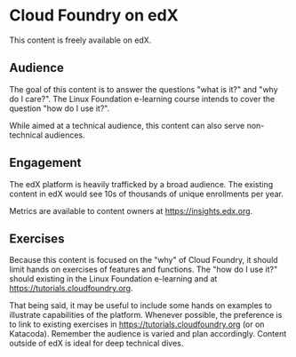 # Cloud Foundry on edX

This content is freely available on edX.

## Audience

The goal of this content is to answer the questions "what is it?" and "why do I care?". The Linux Foundation e-learning course intends to cover the question "how do I use it?". 

While aimed at a technical audience, this content can also serve non-technical audiences. 


## Engagement

The edX platform is heavily trafficked by a broad audience. The existing content in edX would see 10s of thousands of unique enrollments per year. 

Metrics are available to content owners at https://insights.edx.org.

## Exercises

Because this content is focused on the "why" of Cloud Foundry, it should limit hands on exercises of features and functions. The "how do I use it?" should existing in the Linux Foundation e-learning and at https://tutorials.cloudfoundry.org.

That being said, it may be useful to include some hands on examples to illustrate capabilities of the platform. Whenever possible, the preference is to link to existing exercises in https://tutorials.cloudfoundry.org (or on Katacoda). Remember the audience is varied and plan accordingly. Content outside of edX is ideal for deep technical dives.


